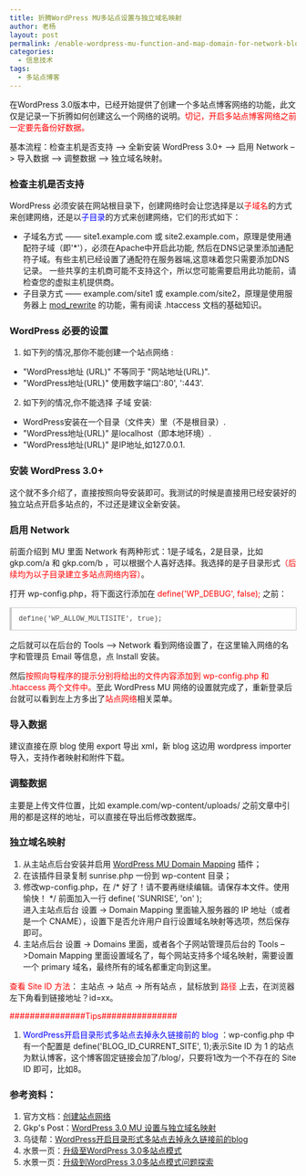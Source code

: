 ```yaml
---
title: 折腾WordPress MU多站点设置与独立域名映射
author: 老杨
layout: post
permalink: /enable-wordpress-mu-function-and-map-domain-for-network-blogs.html
categories:
  - 信息技术
tags:
  - 多站点博客
---
```

在WordPress 3.0版本中，已经开始提供了创建一个多站点博客网络的功能，此文仅是记录一下折腾如何创建这么一个网络的说明。<span style = "color:red;">切记，开启多站点博客网络之前一定要先备份好数据。</span>  


  
基本流程：检查主机是否支持 –> 全新安装 WordPress 3.0+ –> 启用 Network –> 导入数据 –> 调整数据 –> 独立域名映射。

### 检查主机是否支持

WordPress 必须安装在网站根目录下，创建网络时会让您选择是以<span style = "color:red;">子域名</span>的方式来创建网络，还是以<span style = "color:blue;">子目录</span>的方式来创建网络，它们的形式如下：

  * 子域名方式 —— site1.example.com 或 site2.example.com，原理是使用通配符子域（即'*'），必须在Apache中开启此功能, 然后在DNS记录里添加通配符子域。有些主机已经设置了通配符在服务器端,这意味着您只需要添加DNS记录。 一些共享的主机商可能不支持这个，所以您可能需要启用此功能前，请检查您的虚拟主机提供商。
  * 子目录方式 —— example.com/site1 或 example.com/site2，原理是使用服务器上 <a href="http://codex.wordpress.org/Glossary#mod_rewrite" target="_blank">mod_rewrite</a> 的功能，需有阅读 .htaccess 文档的基础知识。

### WordPress 必要的设置

  1. 如下列的情况,那你不能创建一个站点网络 :
  * "WordPress地址 (URL)" 不等同于 "网站地址(URL)".
  * "WordPress地址(URL)" 使用数字端口':80', ':443'.

  2. 如下列的情况,你不能选择 子域 安装:
  * WordPress安装在一个目录（文件夹）里（不是根目录）.
  * "WordPress地址(URL)" 是localhost（即本地环境）.
  * "WordPress地址(URL)" 是IP地址,如127.0.0.1.

### 安装 WordPress 3.0+

这个就不多介绍了，直接按照向导安装即可。我测试的时候是直接用已经安装好的独立站点开启多站点的，不过还是建议全新安装。

### 启用 Network

前面介绍到 MU 里面 Network 有两种形式：1是子域名，2是目录，比如 gkp.com/a 和 gkp.com/b ，可以根据个人喜好选择。我选择的是子目录形式<span style = "color:red;">（后续均为以子目录建立多站点网络内容）</span>。

打开 wp-config.php，将下面这行添加在 <span style = "color:red;">define('WP_DEBUG', false);</span> 之前：

<pre style="margin:15px 0;font:100 12px/18px monaco, andale mono, courier new;padding:10px 12px;border:#ccc 1px solid;border-left-width:4px;background-color:#fefefe;box-shadow:0 0 4px #eee;word-break:break-all;word-wrap:break-word;color:#444">define('WP_ALLOW_MULTISITE', true);</pre>

之后就可以在后台的 Tools –> Network 看到网络设置了，在这里输入网络的名字和管理员 Email 等信息，点 Install 安装。

然后<span style = "color:red;">按照向导程序的提示分别将给出的文件内容添加到 wp-config.php 和 .htaccess 两个文件中。</span>至此 WordPress MU 网络的设置就完成了，重新登录后台就可以看到左上方多出了<span style = "color:red;">站点网络</span>相关菜单。

### 导入数据

建议直接在原 blog 使用 export 导出 xml，新 blog 这边用 wordpress importer 导入，支持作者映射和附件下载。

### 调整数据

主要是上传文件位置，比如 example.com/wp-content/uploads/ 之前文章中引用的都是这样的地址，可以直接在导出后修改数据库。

### 独立域名映射

  1. 从主站点后台安装并启用 <a href="https://wordpress.org/plugins/wordpress-mu-domain-mapping/" target="_blank">WordPress MU Domain Mapping</a> 插件；
  2. 在该插件目录复制 sunrise.php 一份到 wp-content 目录；
  3. 修改wp-config.php，在 /\* 好了！请不要再继续编辑。请保存本文件。使用愉快！ \*/ 前面加入一行 define( 'SUNRISE', 'on' );  
    进入主站点后台 设置 -> Domain Mapping 里面输入服务器的 IP 地址（或者是一个 CNAME），设置下是否允许用户自行设置域名映射等选项，然后保存即可。
  4. 主站点后台 设置 -> Domains 里面，或者各个子网站管理员后台的 Tools –>Domain Mapping 里面设置域名了，每个网站支持多个域名映射，需要设置一个 primary 域名，最终所有的域名都重定向到这里。

<span style = "color:red;">查看 Site ID 方法</span>： 主站点 -> 站点 -> 所有站点 ，鼠标放到<span style = "color:red;"> 路径 </span>上去，在浏览器左下角看到链接地址？id=xx。

<span style = "color:red;">###############Tips###############</span>

  1. <span style = "color:blue;">WordPress开启目录形式多站点去掉永久链接前的 blog </span>：wp-config.php 中有一个配置是 define('BLOG\_ID\_CURRENT_SITE', 1);表示Site ID 为 1 的站点为默认博客，这个博客固定链接会加了/blog/，只要将1改为一个不存在的 Site ID 即可，比如8。

### 参考资料：

  1. 官方文档：<a href="http://codex.wordpress.org/zh-cn:创建站点网络" target="_blank">创建站点网络</a>
  2. Gkp's Post：<a href="http://b.gkp.cc/2010/08/04/enable-wordpress-30-mu-function-and-map-domain-for-network-blogs/" target="_blank">WordPress 3.0 MU 设置与独立域名映射</a>
  3. 乌徒帮：<a href="http://www.utubon.com/post/67.html" target="_blank">WordPress开启目录形式多站点去掉永久链接前的blog</a>
  4. 水景一页：<a href="http://cnzhx.net/blog/upgrade-to-wp30-multisite-subdirectory/" target="_blank">升级至WordPress 3.0多站点模式</a>
  5. 水景一页：<a href="http://cnzhx.net/blog/update-to-wordpress-3-0-multisite-problem/" target="_blank">升级到WordPress 3.0多站点模式问题探索</a>
